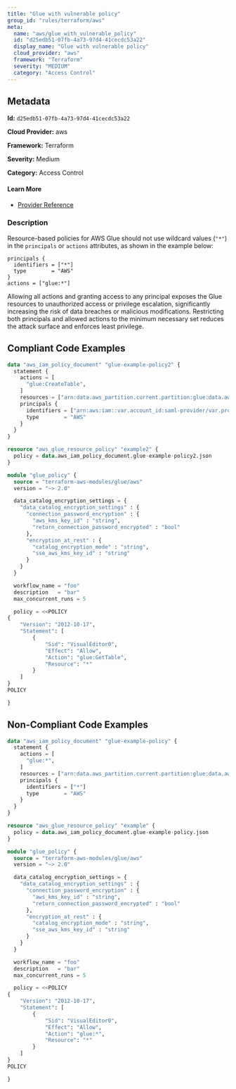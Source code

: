```yaml
---
title: "Glue with vulnerable policy"
group_id: "rules/terraform/aws"
meta:
  name: "aws/glue_with_vulnerable_policy"
  id: "d25edb51-07fb-4a73-97d4-41cecdc53a22"
  display_name: "Glue with vulnerable policy"
  cloud_provider: "aws"
  framework: "Terraform"
  severity: "MEDIUM"
  category: "Access Control"
---
```

## Metadata

**Id:** `d25edb51-07fb-4a73-97d4-41cecdc53a22`

**Cloud Provider:** aws

**Framework:** Terraform

**Severity:** Medium

**Category:** Access Control

#### Learn More

 - [Provider Reference](https://registry.terraform.io/providers/hashicorp/aws/latest/docs/resources/glue_resource_policy#policy)

### Description

 Resource-based policies for AWS Glue should not use wildcard values (`"*"`) in the `principals` or `actions` attributes, as shown in the example below:

```
principals {
  identifiers = ["*"]
  type        = "AWS"
}
actions = ["glue:*"]
```

Allowing all actions and granting access to any principal exposes the Glue resources to unauthorized access or privilege escalation, significantly increasing the risk of data breaches or malicious modifications. Restricting both principals and allowed actions to the minimum necessary set reduces the attack surface and enforces least privilege.


## Compliant Code Examples
```terraform
data "aws_iam_policy_document" "glue-example-policy2" {
  statement {
    actions = [
      "glue:CreateTable",
    ]
    resources = ["arn:data.aws_partition.current.partition:glue:data.aws_region.current.name:data.aws_caller_identity.current.account_id:*"]
    principals {
      identifiers = ["arn:aws:iam::var.account_id:saml-provider/var.provider_name"]
      type        = "AWS"
    }
  }
}

resource "aws_glue_resource_policy" "example2" {
  policy = data.aws_iam_policy_document.glue-example-policy2.json
}

```

```terraform
module "glue_policy" {
  source = "terraform-aws-modules/glue/aws"
  version = "~> 2.0"

  data_catalog_encryption_settings = {
    "data_catalog_encryption_settings" : {
      "connection_password_encryption" : {
        "aws_kms_key_id" : "string",
        "return_connection_password_encrypted" : "bool"
      },
      "encryption_at_rest" : {
        "catalog_encryption_mode" : "string",
        "sse_aws_kms_key_id" : "string"
      }
    }
  }

  workflow_name = "foo"
  description   = "bar"
  max_concurrent_runs = 5

  policy = <<POLICY
{
    "Version": "2012-10-17",
    "Statement": [
        {
            "Sid": "VisualEditor0",
            "Effect": "Allow",
            "Action": "glue:GetTable",
            "Resource": "*"
        }
    ]
}
POLICY

}
```
## Non-Compliant Code Examples
```terraform
data "aws_iam_policy_document" "glue-example-policy" {
  statement {
    actions = [
      "glue:*",
    ]
    resources = ["arn:data.aws_partition.current.partition:glue:data.aws_region.current.name:data.aws_caller_identity.current.account_id:*"]
    principals {
      identifiers = ["*"]
      type        = "AWS"
    }
  }
}

resource "aws_glue_resource_policy" "example" {
  policy = data.aws_iam_policy_document.glue-example-policy.json
}

```

```terraform
module "glue_policy" {
  source = "terraform-aws-modules/glue/aws"
  version = "~> 2.0"

  data_catalog_encryption_settings = {
    "data_catalog_encryption_settings" : {
      "connection_password_encryption" : {
        "aws_kms_key_id" : "string",
        "return_connection_password_encrypted" : "bool"
      },
      "encryption_at_rest" : {
        "catalog_encryption_mode" : "string",
        "sse_aws_kms_key_id" : "string"
      }
    }
  }

  workflow_name = "foo"
  description   = "bar"
  max_concurrent_runs = 5

  policy = <<POLICY
{
    "Version": "2012-10-17",
    "Statement": [
        {
            "Sid": "VisualEditor0",
            "Effect": "Allow",
            "Action": "glue:*",
            "Resource": "*"
        }
    ]
}
POLICY

}
```